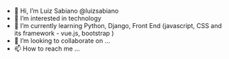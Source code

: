 - 👋 Hi, I’m Luiz Sabiano @luizsabiano
- 👀 I’m interested in technology
- 🌱 I’m currently learning Python, Django, Front End (javascript, CSS and its framework - vue.js, bootstrap ) 
- 💞️ I’m looking to collaborate on ...
- 📫 How to reach me ...

<!---
luizsabiano/luizsabiano is a ✨ special ✨ repository because its `README.md` (this file) appears on your GitHub profile.
You can click the Preview link to take a look at your changes.
--->
